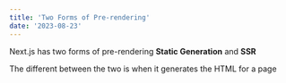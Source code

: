 ```yaml
---
title: 'Two Forms of Pre-rendering'
date: '2023-08-23'
---
```


Next.js has two forms of pre-rendering **Static Generation** and **SSR**

The different between the two is when it generates the HTML for a page